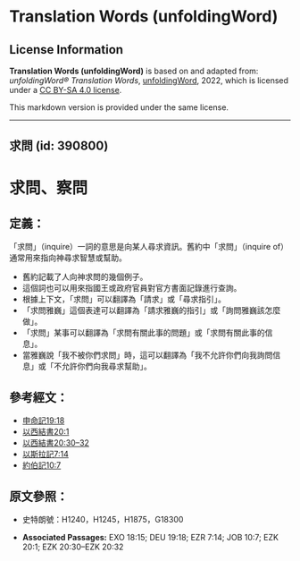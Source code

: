 # Translation Words (unfoldingWord)

## License Information

**Translation Words (unfoldingWord)** is based on and adapted from: _unfoldingWord® Translation Words_, [unfoldingWord](https://unfoldingword.org/utw), 2022, which is licensed under a [CC BY-SA 4.0 license](https://creativecommons.org/licenses/by-sa/4.0/legalcode.en).

This markdown version is provided under the same license.



--------------------------------

## 求問 (id: 390800)

求問、察問
=====

定義：
---

「求問」（inquire）一詞的意思是向某人尋求資訊。舊約中「求問」（inquire of）通常用來指向神尋求智慧或幫助。

* 舊約記載了人向神求問的幾個例子。
* 這個詞也可以用來指國王或政府官員對官方書面記錄進行查詢。
* 根據上下文，「求問」可以翻譯為「請求」或「尋求指引」。
* 「求問雅巍」這個表達可以翻譯為「請求雅巍的指引」或「詢問雅巍該怎麼做」。
* 「求問」某事可以翻譯為「求問有關此事的問題」或「求問有關此事的信息」。
* 當雅巍說「我不被你們求問」時，這可以翻譯為「我不允許你們向我詢問信息」或「不允許你們向我尋求幫助」。

參考經文：
-----

* [申命記19:18](https://ref.ly/Deut19:18)
* [以西結書20:1](https://ref.ly/Ezek20:1)
* [以西結書20:](https://ref.ly/Ezek20:1)[30–32](https://ref.ly/Ezek20:30-Ezek20:32)
* [以斯拉記7:14](https://ref.ly/Ezra7:14)
* [約伯記10:7](https://ref.ly/Job10:7)

原文參照：
-----

* 史特朗號：H1240，H1245，H1875，G18300

* **Associated Passages:** EXO 18:15; DEU 19:18; EZR 7:14; JOB 10:7; EZK 20:1; EZK 20:30–EZK 20:32

